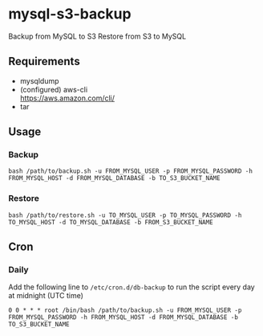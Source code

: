 mysql-s3-backup
===============

Backup from MySQL to S3
Restore from S3 to MySQL

Requirements
---------------

* mysqldump
* (configured) aws-cli  
https://aws.amazon.com/cli/
* tar

## Usage

### Backup

`bash /path/to/backup.sh -u FROM_MYSQL_USER -p FROM_MYSQL_PASSWORD -h FROM_MYSQL_HOST -d FROM_MYSQL_DATABASE -b TO_S3_BUCKET_NAME`

### Restore

`bash /path/to/restore.sh -u TO_MYSQL_USER -p TO_MYSQL_PASSWORD -h TO_MYSQL_HOST -d TO_MYSQL_DATABASE -b FROM_S3_BUCKET_NAME`

## Cron

### Daily

Add the following line to `/etc/cron.d/db-backup` to run the script every day at midnight (UTC time)


```
0 0 * * * root /bin/bash /path/to/backup.sh -u FROM_MYSQL_USER -p FROM_MYSQL_PASSWORD -h FROM_MYSQL_HOST -d FROM_MYSQL_DATABASE -b TO_S3_BUCKET_NAME
```
